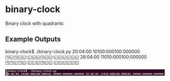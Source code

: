 # binary-clock
Binary clock with quadrants

## Example Outputs
binary-clock$ ./binary-clock.py
20:04:00 10100:000100:000000 ◳◱◳◱◱:◱◱◱◳◱◱:◱◱◱◱◱◱ 26:04:00 11010:000100:000000 ◳◳◱◳◱:◱◱◱◳◱◱:◱◱◱◱◱◱

![screenshot](image.png)

